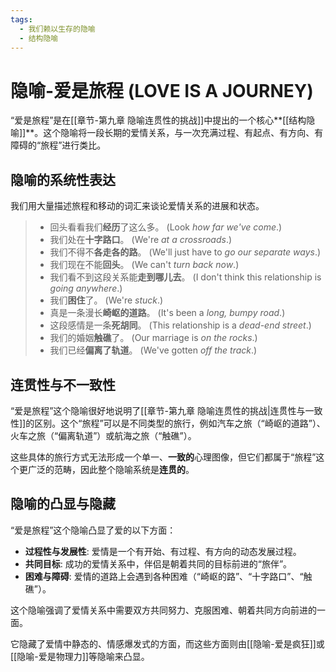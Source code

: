 ```yaml
---
tags:
  - 我们赖以生存的隐喻
  - 结构隐喻
---
```


# 隐喻-爱是旅程 (LOVE IS A JOURNEY)

“爱是旅程”是在[[章节-第九章 隐喻连贯性的挑战]]中提出的一个核心**[[结构隐喻]]**。这个隐喻将一段长期的爱情关系，与一次充满过程、有起点、有方向、有障碍的“旅程”进行类比。

## 隐喻的系统性表达

我们用大量描述旅程和移动的词汇来谈论爱情关系的进展和状态。

> - 回头看看我们**经历**了这么多。 (Look _how far we've come_.)
> - 我们处在**十字路口**。 (We're _at a crossroads_.)
> - 我们不得不**各走各的路**。 (We'll just have to _go our separate ways_.)
> - 我们现在不能**回头**。 (We can't _turn back now_.)
> - 我们看不到这段关系能**走到哪儿去**。 (I don't think this relationship is _going anywhere_.)
> - 我们**困住**了。 (We're _stuck_.)
> - 真是一条漫长**崎岖的道路**。 (It's been a _long, bumpy road_.)
> - 这段感情是一条**死胡同**。 (This relationship is a _dead-end street_.)
> - 我们的婚姻**触礁**了。 (Our marriage is _on the rocks_.)
> - 我们已经**偏离了轨道**。 (We've gotten _off the track_.)

## 连贯性与不一致性

“爱是旅程”这个隐喻很好地说明了[[章节-第九章 隐喻连贯性的挑战|连贯性与一致性]]的区别。这个“旅程”可以是不同类型的旅行，例如汽车之旅（“崎岖的道路”）、火车之旅（“偏离轨道”）或航海之旅（“触礁”）。

这些具体的旅行方式无法形成一个单一、**一致的**心理图像，但它们都属于“旅程”这个更广泛的范畴，因此整个隐喻系统是**连贯的**。

## 隐喻的凸显与隐藏

“爱是旅程”这个隐喻凸显了爱的以下方面：

-   **过程性与发展性**: 爱情是一个有开始、有过程、有方向的动态发展过程。
-   **共同目标**: 成功的爱情关系中，伴侣是朝着共同的目标前进的“旅伴”。
-   **困难与障碍**: 爱情的道路上会遇到各种困难（“崎岖的路”、“十字路口”、“触礁”）。

这个隐喻强调了爱情关系中需要双方共同努力、克服困难、朝着共同方向前进的一面。

它隐藏了爱情中静态的、情感爆发式的方面，而这些方面则由[[隐喻-爱是疯狂]]或[[隐喻-爱是物理力]]等隐喻来凸显。